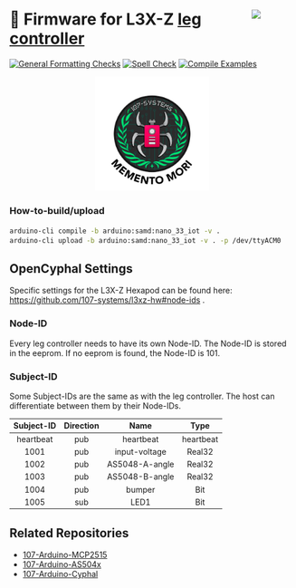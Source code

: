 <a href="https://107-systems.org/"><img align="right" src="https://raw.githubusercontent.com/107-systems/.github/main/logo/107-systems.png" width="15%"></a>
:floppy_disk: Firmware for L3X-Z [leg controller](https://github.com/107-systems/l3xz-hw_leg-controller)
========================================================================================================
[![General Formatting Checks](https://github.com/107-systems/l3xz-fw_leg-controller/workflows/General%20Formatting%20Checks/badge.svg)](https://github.com/107-systems/l3xz-fw_leg-controller/actions?workflow=General+Formatting+Checks)
[![Spell Check](https://github.com/107-systems/l3xz-fw_leg-controller/workflows/Spell%20Check/badge.svg)](https://github.com/107-systems/l3xz-fw_leg-controller/actions?workflow=Spell+Check)
[![Compile Examples](https://github.com/107-systems/l3xz-fw_leg-controller/workflows/Compile/badge.svg)](https://github.com/107-systems/l3xz-fw_leg-controller/actions?workflow=Compile)

<p align="center">
  <a href="https://github.com/107-systems/l3xz"><img src="https://raw.githubusercontent.com/107-systems/.github/main/logo/l3xz-logo-memento-mori-github.png" width="40%"></a>
</p>

### How-to-build/upload
```bash
arduino-cli compile -b arduino:samd:nano_33_iot -v .
arduino-cli upload -b arduino:samd:nano_33_iot -v . -p /dev/ttyACM0
```

## OpenCyphal Settings

Specific settings for the L3X-Z Hexapod can be found here: https://github.com/107-systems/l3xz-hw#node-ids .

### Node-ID

Every leg controller needs to have its own Node-ID. The Node-ID is stored in the eeprom. If no eeprom is found, the Node-ID is 101.

### Subject-ID

Some Subject-IDs are the same as with the leg controller. The host can differentiate between them by their Node-IDs.

| **Subject-ID** | **Direction** | **Name**          | **Type**    |
|:--------------:|:-------------:|:-----------------:|:-----------:|
| heartbeat      | pub           | heartbeat         | heartbeat   |
| 1001           | pub           | input-voltage     | Real32      |
| 1002           | pub           | AS5048-A-angle    | Real32      |
| 1003           | pub           | AS5048-B-angle    | Real32      |
| 1004           | pub           | bumper            | Bit         |
| 1005           | sub           | LED1              | Bit         |

## Related Repositories
* [107-Arduino-MCP2515](https://github.com/107-systems/107-Arduino-MCP2515)
* [107-Arduino-AS504x](https://github.com/107-systems/107-Arduino-AS504x)
* [107-Arduino-Cyphal](https://github.com/107-systems/107-Arduino-Cyphal)
